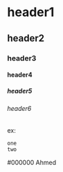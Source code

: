 # header1
## header2
### header3
#### header4
##### header5
###### header6
ex:

```
one
two
```

#000000 Ahmed
